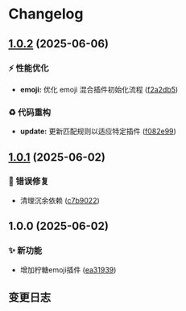 # Changelog

## [1.0.2](https://github.com/CandriaJS/emojimix-plugin/compare/v1.0.1...v1.0.2) (2025-06-06)


### ⚡️ 性能优化

* **emoji:** 优化 emoji 混合插件初始化流程 ([f2a2db5](https://github.com/CandriaJS/emojimix-plugin/commit/f2a2db587c1e35b95f0aac0abf1938440c551750))


### ♻️ 代码重构

* **update:** 更新匹配规则以适应特定插件 ([f082e99](https://github.com/CandriaJS/emojimix-plugin/commit/f082e99111470695f7b12eb14e080002e0394627))

## [1.0.1](https://github.com/CandriaJS/emojimix-plugin/compare/v1.0.0...v1.0.1) (2025-06-02)


### 🐛 错误修复

* 清理沉余依赖 ([c7b9022](https://github.com/CandriaJS/emojimix-plugin/commit/c7b9022e4bec968703049f08b9c50fb0bfcb738c))

## 1.0.0 (2025-06-02)


### ✨ 新功能

* 增加柠糖emoji插件 ([ea31939](https://github.com/CandriaJS/emojimix-plugin/commit/ea31939cf263a95d614905b9ddfaab059299e7ac))

## 变更日志
